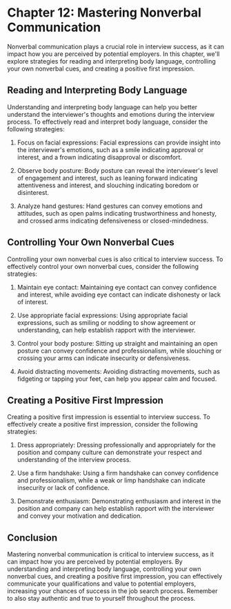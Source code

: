 Chapter 12: Mastering Nonverbal Communication
=============================================

Nonverbal communication plays a crucial role in interview success, as it can impact how you are perceived by potential employers. In this chapter, we'll explore strategies for reading and interpreting body language, controlling your own nonverbal cues, and creating a positive first impression.

Reading and Interpreting Body Language
--------------------------------------

Understanding and interpreting body language can help you better understand the interviewer's thoughts and emotions during the interview process. To effectively read and interpret body language, consider the following strategies:

1. Focus on facial expressions: Facial expressions can provide insight into the interviewer's emotions, such as a smile indicating approval or interest, and a frown indicating disapproval or discomfort.

2. Observe body posture: Body posture can reveal the interviewer's level of engagement and interest, such as leaning forward indicating attentiveness and interest, and slouching indicating boredom or disinterest.

3. Analyze hand gestures: Hand gestures can convey emotions and attitudes, such as open palms indicating trustworthiness and honesty, and crossed arms indicating defensiveness or closed-mindedness.

Controlling Your Own Nonverbal Cues
-----------------------------------

Controlling your own nonverbal cues is also critical to interview success. To effectively control your own nonverbal cues, consider the following strategies:

1. Maintain eye contact: Maintaining eye contact can convey confidence and interest, while avoiding eye contact can indicate dishonesty or lack of interest.

2. Use appropriate facial expressions: Using appropriate facial expressions, such as smiling or nodding to show agreement or understanding, can help establish rapport with the interviewer.

3. Control your body posture: Sitting up straight and maintaining an open posture can convey confidence and professionalism, while slouching or crossing your arms can indicate insecurity or defensiveness.

4. Avoid distracting movements: Avoiding distracting movements, such as fidgeting or tapping your feet, can help you appear calm and focused.

Creating a Positive First Impression
------------------------------------

Creating a positive first impression is essential to interview success. To effectively create a positive first impression, consider the following strategies:

1. Dress appropriately: Dressing professionally and appropriately for the position and company culture can demonstrate your respect and understanding of the interview process.

2. Use a firm handshake: Using a firm handshake can convey confidence and professionalism, while a weak or limp handshake can indicate insecurity or lack of confidence.

3. Demonstrate enthusiasm: Demonstrating enthusiasm and interest in the position and company can help establish rapport with the interviewer and convey your motivation and dedication.

Conclusion
----------

Mastering nonverbal communication is critical to interview success, as it can impact how you are perceived by potential employers. By understanding and interpreting body language, controlling your own nonverbal cues, and creating a positive first impression, you can effectively communicate your qualifications and value to potential employers, increasing your chances of success in the job search process. Remember to also stay authentic and true to yourself throughout the process.

